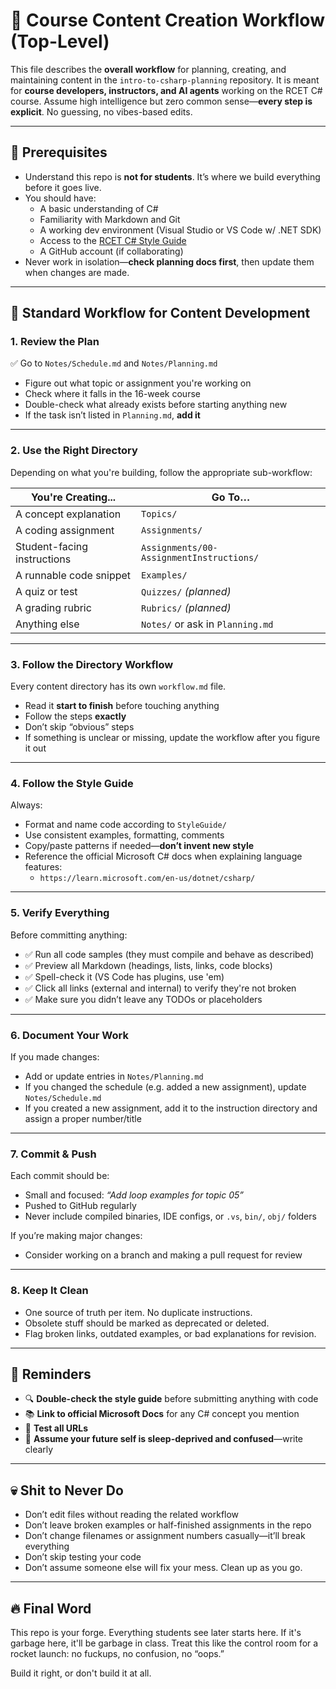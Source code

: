 # 🧪 Course Content Creation Workflow (Top-Level)

This file describes the **overall workflow** for planning, creating, and maintaining content in the `intro-to-csharp-planning` repository. It is meant for **course developers, instructors, and AI agents** working on the RCET C# course. Assume high intelligence but zero common sense—**every step is explicit**. No guessing, no vibes-based edits.

---

## 🚧 Prerequisites

- Understand this repo is **not for students**. It’s where we build everything before it goes live.
- You should have:
  - A basic understanding of C#
  - Familiarity with Markdown and Git
  - A working dev environment (Visual Studio or VS Code w/ .NET SDK)
  - Access to the [RCET C# Style Guide](StyleGuide/README.md)
  - A GitHub account (if collaborating)
- Never work in isolation—**check planning docs first**, then update them when changes are made.

---

## 🔁 Standard Workflow for Content Development

### 1. Review the Plan

✅ Go to `Notes/Schedule.md` and `Notes/Planning.md`  
- Figure out what topic or assignment you're working on  
- Check where it falls in the 16-week course  
- Double-check what already exists before starting anything new  
- If the task isn’t listed in `Planning.md`, **add it**

---

### 2. Use the Right Directory

Depending on what you're building, follow the appropriate sub-workflow:

| You're Creating...       | Go To…                      |
|--------------------------|-----------------------------|
| A concept explanation    | `Topics/`                   |
| A coding assignment      | `Assignments/`              |
| Student-facing instructions | `Assignments/00-AssignmentInstructions/` |
| A runnable code snippet  | `Examples/`                 |
| A quiz or test           | `Quizzes/` *(planned)*      |
| A grading rubric         | `Rubrics/` *(planned)*      |
| Anything else            | `Notes/` or ask in `Planning.md` |

---

### 3. Follow the Directory Workflow

Every content directory has its own `workflow.md` file.
- Read it **start to finish** before touching anything
- Follow the steps **exactly**
- Don’t skip “obvious” steps
- If something is unclear or missing, update the workflow after you figure it out

---

### 4. Follow the Style Guide

Always:
- Format and name code according to `StyleGuide/`
- Use consistent examples, formatting, comments
- Copy/paste patterns if needed—**don’t invent new style**
- Reference the official Microsoft C# docs when explaining language features:
  - `https://learn.microsoft.com/en-us/dotnet/csharp/`

---

### 5. Verify Everything

Before committing anything:
- ✅ Run all code samples (they must compile and behave as described)
- ✅ Preview all Markdown (headings, lists, links, code blocks)
- ✅ Spell-check it (VS Code has plugins, use 'em)
- ✅ Click all links (external and internal) to verify they're not broken
- ✅ Make sure you didn’t leave any TODOs or placeholders

---

### 6. Document Your Work

If you made changes:
- Add or update entries in `Notes/Planning.md`
- If you changed the schedule (e.g. added a new assignment), update `Notes/Schedule.md`
- If you created a new assignment, add it to the instruction directory and assign a proper number/title

---

### 7. Commit & Push

Each commit should be:
- Small and focused: *“Add loop examples for topic 05”*
- Pushed to GitHub regularly
- Never include compiled binaries, IDE configs, or `.vs`, `bin/`, `obj/` folders

If you’re making major changes:
- Consider working on a branch and making a pull request for review

---

### 8. Keep It Clean

- One source of truth per item. No duplicate instructions.
- Obsolete stuff should be marked as deprecated or deleted.
- Flag broken links, outdated examples, or bad explanations for revision.

---

## 📌 Reminders

- 🔍 **Double-check the style guide** before submitting anything with code
- 📚 **Link to official Microsoft Docs** for any C# concept you mention
- 🔗 **Test all URLs**
- 🧠 **Assume your future self is sleep-deprived and confused**—write clearly

---

## 💀 Shit to Never Do

- Don’t edit files without reading the related workflow
- Don’t leave broken examples or half-finished assignments in the repo
- Don’t change filenames or assignment numbers casually—it’ll break everything
- Don’t skip testing your code
- Don’t assume someone else will fix your mess. Clean up as you go.

---

## 🔥 Final Word

This repo is your forge. Everything students see later starts here. If it's garbage here, it'll be garbage in class. Treat this like the control room for a rocket launch: no fuckups, no confusion, no “oops.”

Build it right, or don't build it at all.
